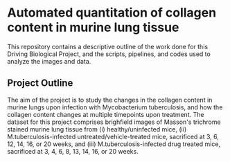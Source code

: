 # Automated quantitation of collagen content in murine lung tissue

This repository contains a descriptive outline of the work done for this Driving Biological Project, and the scripts, pipelines, and codes used to analyze the images and data.

## Project Outline
The aim of the project is to study the changes in the collagen content in murine lungs upon infection with Mycobacterium tuberculosis, and how the collagen content changes at multiple timepoints upon treatment. The dataset for this project comprises brighfield images of Masson's trichrome stained murine lung tissue from (i) healthy/uninfected mice, (ii) M.tuberculosis-infected untreated/vehicle-treated mice, sacrificed at 3, 6, 12, 14, 16, or 20 weeks, and (iii) M.tuberculosis-infected drug treated mice, sacrificed at 3, 4, 6, 8, 13, 14, 16, or 20 weeks.
